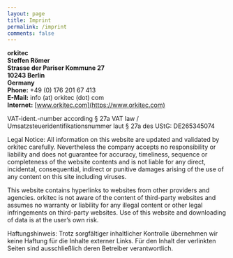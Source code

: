 ```yaml
---
layout: page
title: Imprint
permalink: /imprint
comments: false
---
```


**orkitec**  
**Steffen Römer**  
**Strasse  der Pariser Kommune 27**  
**10243 Berlin**  
**Germany**  
**Phone:**  +49 (0) 176  201 67 413  
**E-Mail:**  info (at) orkitec (dot) com  
**Internet:** [www.orkitec.com](https://www.orkitec.com)


VAT-ident.-number according § 27a VAT law / Umsatzsteueridentifikationsnummer laut § 27a des UStG: DE265345074


Legal Notice:
All information on this website are updated and validated by orkitec carefully. Nevertheless the company accepts no responsibility or liability and does not guarantee for accuracy, timeliness, sequence or completeness of the website contents and is not liable for any direct, incidental, consequential, indirect or punitive damages arising of the use of any content on this site including viruses.

This website contains hyperlinks to websites from other providers and agencies. orkitec is not aware of the content of third-party websites and assumes no warranty or liability for any illegal content or other legal infringements on third-party websites.
Use of this website and downloading of data is at the user’s own risk.

 


Haftungshinweis:
Trotz sorgfältiger inhaltlicher Kontrolle übernehmen wir keine Haftung für die Inhalte externer Links.
Für den Inhalt der verlinkten Seiten sind ausschließlich deren Betreiber verantwortlich.
